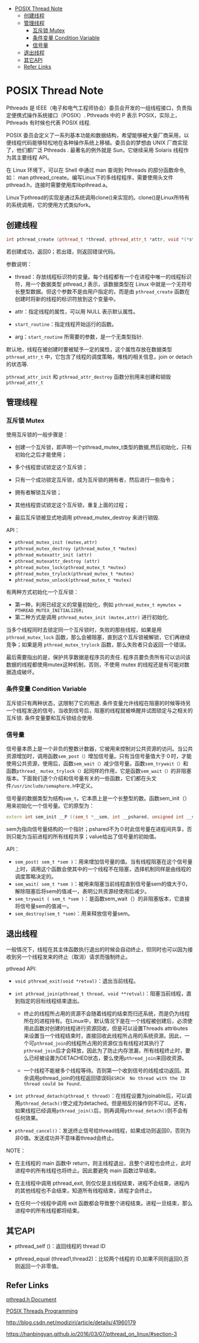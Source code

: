 - [POSIX Thread Note](#posix-thread-note)
  - [创建线程](#%E5%88%9B%E5%BB%BA%E7%BA%BF%E7%A8%8B)
  - [管理线程](#%E7%AE%A1%E7%90%86%E7%BA%BF%E7%A8%8B)
    - [互斥锁 Mutex](#%E4%BA%92%E6%96%A5%E9%94%81-mutex)
    - [条件变量 Condition Variable](#%E6%9D%A1%E4%BB%B6%E5%8F%98%E9%87%8F-condition-variable)
    - [信号量](#%E4%BF%A1%E5%8F%B7%E9%87%8F)
  - [退出线程](#%E9%80%80%E5%87%BA%E7%BA%BF%E7%A8%8B)
  - [其它API](#%E5%85%B6%E5%AE%83api)
  - [Refer Links](#refer-links)

# POSIX Thread Note

Pthreads 是 IEEE（电子和电气工程师协会）委员会开发的一组线程接口，负责指定便携式操作系统接口（POSIX）. Pthreads 中的 P 表示 POSIX，实际上，Pthreads 有时候也代表 POSIX 线程.

POSIX 委员会定义了一系列基本功能和数据结构，希望能够被大量厂商采用，以便线程代码能够轻松地在各种操作系统上移植。委员会的梦想由 UNIX 厂商实现了，他们都广泛 Pthreads . 最著名的例外就是 Sun，它继续采用 Solaris 线程作为其主要线程 API。

在 Linux 环境下，可以在 Shell 中通过 man 查询到 Pthreads 的部分函数命令,如： man pthread_create。编写Linux下的多线程程序，需要使用头文件pthread.h，连接时需要使用库libpthread.a。

Linux下pthread的实现是通过系统调用clone()来实现的。clone()是Linux所特有的系统调用，它的使用方式类似fork。

## 创建线程

```cpp
int pthread_create (pthread_t *thread, pthread_attr_t *attr, void *(*start_routine)(void *), void *arg)
```
若创建成功，返回0；若出错，则返回错误代码。

参数说明：
- thread：存放线程标识符的变量。每个线程都有一个在进程中唯一的线程标识符，用一个数据类型 pthread_t 表示，该数据类型在 Linux 中就是一个无符号长整型数据。但这个参数不是由用户指定的，而是由 `pthread_create` 函数在创建时将新的线程的标识符放到这个变量中。

- attr：指定线程的属性，可以用 NULL 表示默认属性。

- `start_routine`：指定线程开始运行的函数。

- arg：`start_routine` 所需要的参数，是一个无类型指针.

默认地，线程在被创建时要被赋予一定的属性，这个属性存放在数据类型 `pthread_attr_t` 中，它包含了线程的调度策略，堆栈的相关信息，join or detach 的状态等.

`pthread_attr_init` 和 `pthread_attr_destroy` 函数分别用来创建和销毁 `pthread_attr_t`

## 管理线程

### 互斥锁 Mutex

使用互斥锁的一般步骤是：

- 创建一个互斥锁，即声明一个pthread_mutex_t类型的数据,然后初始化，只有初始化之后才能使用；

- 多个线程尝试锁定这个互斥锁；

- 只有一个成功锁定互斥锁，成为互斥锁的拥有者，然后进行一些指令；

- 拥有者解锁互斥锁；

- 其他线程尝试锁定这个互斥锁，重复上面的过程；

- 最后互斥锁被显式地调用 pthread_mutex_destroy 来进行销毁.


API：
- `pthread_mutex_init (mutex,attr)`
- `pthread_mutex_destroy (pthread_mutex_t *mutex)`
- `pthread_mutexattr_init (attr)`
- `pthread_mutexattr_destroy (attr)`
- `phtread_mutex_lock(pthread_mutex_t *mutex)`
- `phtread_mutex_trylock(pthread_mutex_t *mutex)`
- `phtread_mutex_unlock(pthread_mutex_t *mutex)`

有两种方式初始化一个互斥锁：
- 第一种，利用已经定义的常量初始化，例如 `pthread_mutex_t mymutex = PTHREAD_MUTEX_INITIALIZER;`
- 第二种方式是调用 `pthread_mutex_init (mutex,attr)` 进行初始化.

当多个线程同时去锁定同一个互斥锁时，失败的那些线程，如果是用 `pthread_mutex_lock` 函数，那么会被阻塞，直到这个互斥锁被解锁，它们再继续竞争；如果是用 `pthread_mutex_trylock` 函数，那么失败者只会返回一个错误。

最后需要指出的是，保护共享数据是程序员的责任. 程序员要负责所有可以访问该数据的线程都使用mutex这种机制，否则，不使用 mutex 的线程还是有可能对数据造成破坏。

### 条件变量 Condition Variable

互斥锁只有两种状态，这限制了它的用途. 条件变量允许线程在阻塞的时候等待另一个线程发送的信号，当收到信号后，阻塞的线程就被唤醒并试图锁定与之相关的互斥锁. 条件变量要和互斥锁结合使用.



### 信号量

信号量本质上是一个非负的整数计数器，它被用来控制对公共资源的访问。当公共资源增加时，调用函数`sem_post（）`增加信号量。只有当信号量值大于０时，才能使用公共资源，使用后，函数`sem_wait（）`减少信号量。函数`sem_trywait（）`和函数`pthread_ mutex_trylock（）`起同样的作用，它是函数`sem_wait（）`的非阻塞版本。下面我们逐个介绍和信号量有关的一些函数，它们都在头文件`/usr/include/semaphore.h`中定义。

信号量的数据类型为结构`sem_t`，它本质上是一个长整型的数。函数sem_init（）用来初始化一个信号量。它的原型为：
```cpp
extern int sem_init __P ((sem_t *__sem, int __pshared, unsigned int __value));
```
sem为指向信号量结构的一个指针；pshared不为０时此信号量在进程间共享，否则只能为当前进程的所有线程共享；value给出了信号量的初始值。

API：
- `sem_post( sem_t *sem )`：用来增加信号量的值。当有线程阻塞在这个信号量上时，调用这个函数会使其中的一个线程不在阻塞，选择机制同样是由线程的调度策略决定的。
- `sem_wait( sem_t *sem )`：被用来阻塞当前线程直到信号量sem的值大于0，解除阻塞后将sem的值减一，表明公共资源经使用后减少。
- `sem_trywait ( sem_t *sem )`：是函数sem_wait（）的非阻塞版本，它直接将信号量sem的值减一。
- `sem_destroy(sem_t *sem)`：用来释放信号量sem。

## 退出线程

一般情况下，线程在其主体函数执行退出的时候会自动终止，但同时也可以因为接收到另一个线程发来的终止（取消）请求而强制终止。

pthread API:

- `void pthread_exit(void *retval)`：退出当前线程。

- `int pthread_join(pthread_t thread, void **retval)`：阻塞当前线程，直到指定的目标线程结束退出。

  - 终止的线程所占用的资源不会随着线程的结束而归还系统，而是仍为线程所在的进程持有。在Linux中，默认情况下是在一个线程被创建后，必须使用此函数对创建的线程进行资源回收，但是可以设置Threads attributes来设置当一个线程结束时，直接回收此线程所占用的系统资源。因此，一个可`pthread_join`的线程所占用的资源仅当有线程对其执行了`pthread_join`后才会释放，因此为了防止内存泄漏，所有线程终止时，要么已经被设置为DETACHED状态，要么使用`pthread_join`来回收资源。

  - 一个线程不能被多个线程等待。否则第一个收到信号的线程成功返回。其余调用pthread_join的线程返回错误码`ESRCH  No thread with the ID thread could be found.`

- `int pthread_detach(pthread_t thread)`：在线程设置为joinable后，可以调用`pthread_detach()`使之成为detached。但是相反的操作则不可以。还有，如果线程已经调用`pthread_join()`后，则再调用`pthread_detach()`则不会有任何效果。


- `pthread_cancel()`：发送终止信号给thread线程，如果成功则返回0，否则为非0值。发送成功并不意味着thread会终止。

NOTE：
- 在主线程的 main 函数中 return，则主线程退出，且整个进程也会终止，此时进程中的所有线程也将终止。因此要避免 main 函数过早结束。

- 在主线程中调用 pthread_exit, 则仅仅是主线程结束，进程不会结束，进程内的其他线程也不会结束，知道所有线程结束，进程才会终止。

- 在任何一个线程中调用 exit 函数都会导致整个进程结束。进程一旦结束，那么进程中的所有线程都将结束。

## 其它API

- pthread_self ()：返回线程的 thread ID

- pthread_equal (thread1,thread2)：比较两个线程的 ID,如果不同则返回0,否则返回一个非零值。


## Refer Links

[pthread.h Document](http://pubs.opengroup.org/onlinepubs/7908799/xsh/pthread.h.html)

[POSIX Threads Programming](https://computing.llnl.gov/tutorials/pthreads/)

http://blog.csdn.net/modiziri/article/details/41960179

https://hanbingyan.github.io/2016/03/07/pthread_on_linux/#section-3
